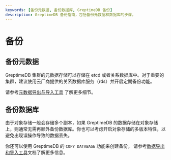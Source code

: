 ```yaml
---
keywords: [备份元数据, 备份数据库, GreptimeDB 备份]
description: GreptimeDB 备份指南，包括备份元数据和数据库的步骤。
---
```


# 备份

## 备份元数据

GreptimeDB 集群的元数据存储可以存储在 etcd 或者关系数据库中。对于重要的集群，建议使用云厂商提供的关系数据库服务（rds）并开启定期备份功能。

请参考[元数据导出与导入工具](/user-guide/deployments-administration/disaster-recovery/back-up-&-restore-meta-data.md) 了解更多细节。

## 备份数据库

由于对象存储一般会存储多个副本，如果 GreptimeDB 的数据存储在对象存储上，则通常无需再额外备份数据库。你也可以考虑开启对象存储的多版本特性，以避免出现误操作导致的数据丢失。

你还可以使用 GreptimeDB 的 `COPY DATABASE` 功能来创建备份。
请参考[数据导出和导入工具](/user-guide/deployments-administration/disaster-recovery/back-up-&-restore-data.md)文档了解更多信息。

